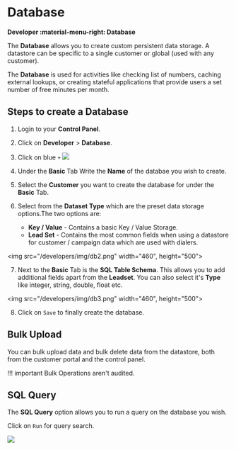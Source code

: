# Database

**Developer :material-menu-right: Database**

The **Database** allows you to create custom persistent data storage. A datastore can be specific to a single customer or global (used with any customer).

The **Database** is used for activities like checking list of numbers, caching external lookups, or creating stateful applications that provide users a set number of free minutes per month.

## Steps to create a Database

1. Login to your **Control Panel**.
2. Click on **Developer** > **Database**.
3. Click on blue `+`
   <img src="/developers/img/db1.png">

4. Under the **Basic** Tab Write the **Name** of the databae you wish to create.
5. Select the **Customer** you want to create the database for under the **Basic** Tab.
6. Select from the **Dataset Type** which are the preset data storage options.The two options are:

      + **Key / Value** - Contains a basic Key / Value Storage.
      + **Lead Set** - Contains the most common fields when using a datastore for customer / campaign data which are used with dialers.

<img src="/developers/img/db2.png" width="460", height="500">

7. Next to the **Basic** Tab is the **SQL Table Schema**. This allows you to add additional fields apart from the **Leadset**. You can also select it's **Type** like integer, string, double, float etc.

<img src="/developers/img/db3.png" width="460", height="500">

8. Click on `Save` to finally create the database.

## Bulk Upload

You can bulk upload data and bulk delete data from the datastore, both from the customer portal and the control panel.

!!! important
	Bulk Operations aren't audited.


## SQL Query

The **SQL Query** option allows you to run a query on the database you wish.

Click on `Run` for query search.

<img src="/developers/img/db4.png">